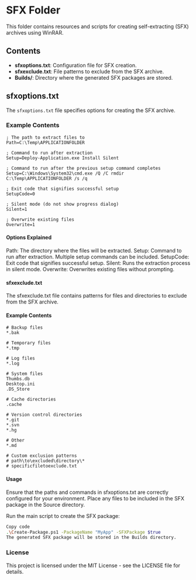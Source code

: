 # SFX Folder

This folder contains resources and scripts for creating self-extracting (SFX) archives using WinRAR. 

## Contents

- **sfxoptions.txt**: Configuration file for SFX creation.
- **sfxexclude.txt**: File patterns to exclude from the SFX archive.
- **Builds/**: Directory where the generated SFX packages are stored.

## sfxoptions.txt

The `sfxoptions.txt` file specifies options for creating the SFX archive. 

### Example Contents

```plaintext
; The path to extract files to
Path=C:\Temp\APPLICATIONFOLDER

; Command to run after extraction
Setup=Deploy-Application.exe Install Silent

; Command to run after the previous setup command completes
Setup=C:\Windows\System32\cmd.exe /Q /C rmdir C:\Temp\APPLICATIONFOLDER /s /q

; Exit code that signifies successful setup
SetupCode=0

; Silent mode (do not show progress dialog)
Silent=1

; Overwrite existing files
Overwrite=1
```

#### Options Explained
Path: The directory where the files will be extracted.
Setup: Command to run after extraction. Multiple setup commands can be included.
SetupCode: Exit code that signifies successful setup.
Silent: Runs the extraction process in silent mode.
Overwrite: Overwrites existing files without prompting.

#### sfxexclude.txt
The sfxexclude.txt file contains patterns for files and directories to exclude from the SFX archive.

#### Example Contents
```plaintext
# Backup files
*.bak

# Temporary files
*.tmp

# Log files
*.log

# System files
Thumbs.db
Desktop.ini
.DS_Store

# Cache directories
.cache

# Version control directories
*.git
*.svn
*.hg

# Other
*.md 

# Custom exclusion patterns
# path\to\excluded\directory\*
# specificfiletoexclude.txt
```

#### Usage
Ensure that the paths and commands in sfxoptions.txt are correctly configured for your environment. Place any files to be included in the SFX package in the Source directory.

Run the main script to create the SFX package:

```sh
Copy code
.\Create-Package.ps1 -PackageName "MyApp" -SFXPackage $true
The generated SFX package will be stored in the Builds directory.
```

### License
This project is licensed under the MIT License - see the LICENSE file for details.
